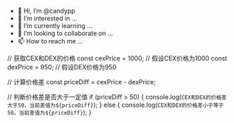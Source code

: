 - 👋 Hi, I’m @candypp
- 👀 I’m interested in ...
- 🌱 I’m currently learning ...
- 💞️ I’m looking to collaborate on ...
- 📫 How to reach me ...

<!---
candypp/candypp is a ✨ special ✨ repository because its `README.md` (this file) appears on your GitHub profile.
You can click the Preview link to take a look at your changes.
--->
// 获取CEX和DEX的价格
const cexPrice = 1000; // 假设CEX价格为1000
const dexPrice = 950; // 假设DEX价格为950

// 计算价格差
const priceDiff = cexPrice - dexPrice;

// 判断价格差是否大于一定值
if (priceDiff > 50) {
  console.log(`CEX和DEX的价格差大于50，当前差值为${priceDiff}`);
} else {
  console.log(`CEX和DEX的价格差小于等于50，当前差值为${priceDiff}`);
}
